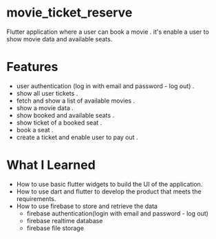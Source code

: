 # movie_ticket_reserve

Flutter application where a user can book a movie .
it's enable a user to show movie data and available seats.

# Features

* user authentication (log in with email and password - log out) .
* show all user tickets .
* fetch and show a list of available movies .
* show a movie data .
* show booked and available seats .
* show ticket of a booked seat .
* book a seat .
* create a ticket and enable user to pay out . 

# What I Learned

* How to use basic flutter widgets to build the UI of the application.
* How to use dart and flutter to develop the product that meets the requirements.
* How to use firebase to store and retrieve the data 
  - firebase authentication(login with email and password - log out) 
  - firebase realtime database 
  - firebase file storage
 
